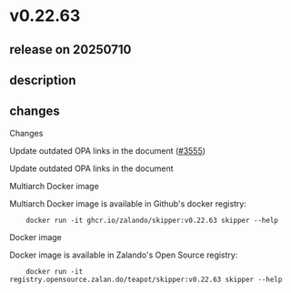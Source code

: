 # v0.22.63

## release on 20250710

## description

## changes

Changes

Update outdated OPA links in the document (<a class="issue-link js-issue-link" data-error-text="Failed to load title" data-id="3219099138" data-permission-text="Title is private" data-url="https://github.com/zalando/skipper/issues/3555" data-hovercard-type="pull_request" data-hovercard-url="/zalando/skipper/pull/3555/hovercard" href="https://github.com/zalando/skipper/pull/3555">#3555</a>)

Update outdated OPA links in the document

Multiarch Docker image

Multiarch Docker image is available in Github's docker registry:

        docker run -it ghcr.io/zalando/skipper:v0.22.63 skipper --help

Docker image

Docker image is available in Zalando's Open Source registry:

        docker run -it registry.opensource.zalan.do/teapot/skipper:v0.22.63 skipper --help


